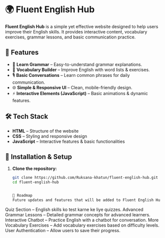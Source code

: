 # 🌍 Fluent English Hub

**Fluent English Hub** is a simple yet effective website designed to help users improve their English skills. It provides interactive content, vocabulary exercises, grammar lessons, and basic communication practice.

## 🚀 Features
- 🎯 **Learn Grammar** – Easy-to-understand grammar explanations.
- 📖 **Vocabulary Builder** – Improve English with word lists & exercises.
- 🎙️ **Basic Conversations** – Learn common phrases for daily communication.
- 🌐 **Simple & Responsive UI** – Clean, mobile-friendly design.
- ⚡ **Interactive Elements (JavaScript)** – Basic animations & dynamic features.

## 🛠️ Tech Stack
- **HTML** – Structure of the website
- **CSS** – Styling and responsive design
- **JavaScript** – Interactive features & basic functionalities

## 🔧 Installation & Setup
1. **Clone the repository:**
   ```sh
   git clone https://github.com/Ruksana-khatun/fluent-english-hub.git
   cd fluent-english-hub


   📌 Roadmap
   Future updates and features that will be added to Fluent English Hub:
 Quiz Section – English skills ko test karne ke liye quizzes.
 Advanced Grammar Lessons – Detailed grammar concepts for advanced learners.
 Interactive Chatbot – Practice English with a chatbot for conversation.
 More Vocabulary Exercises – Add vocabulary exercises based on difficulty levels.
 User Authentication – Allow users to save their progress.

